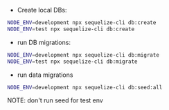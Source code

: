 - Create local DBs:
```bash
NODE_ENV=development npx sequelize-cli db:create
NODE_ENV=test npx sequelize-cli db:create
```

- run DB migrations:
```bash
NODE_ENV=development npx sequelize-cli db:migrate
NODE_ENV=test npx sequelize-cli db:migrate
```

- run data migrations
```bash
NODE_ENV=development npx sequelize-cli db:seed:all
```
 NOTE: don't run seed for test env